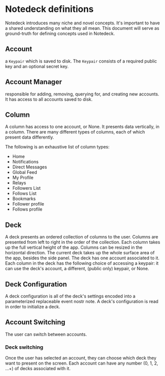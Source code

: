 # Notedeck definitions
Notedeck introduces many niche and novel concepts.
It's important to have a shared understanding on what they all mean.
This document will serve as ground-truth for defining concepts used in Notedeck.

## Account
a `Keypair` which is saved to disk. 
The `Keypair` consists of a required public key and an optional secret key.

## Account Manager
responsible for adding, removing, querying for, and creating new accounts.
It has access to all accounts saved to disk.

## Column
A column has access to one account, or None.
It presents data vertically, in a column.
There are many different types of columns, each of which present data differently.

The following is an exhaustive list of column types:
- Home
- Notifications
- Direct Messages
- Global Feed
- My Profile
- Relays
- Followers List
- Follows List
- Bookmarks
- Follower profile
- Follows profile

## Deck
A deck presents an ordered collection of columns to the user.
Columns are presented from left to right in the order of the collection.
Each column takes up the full vertical height of the app.
Columns can be resized in the horizontal direction.
The current deck takes up the whole surface area of the app, besides the side panel.
The deck has one account associated to it.
Each column in the deck has the following choice of accessing a keypair: it can use the deck's account, a different, (public only) keypair, or None.

## Deck Configuration
A deck configuration is all of the deck's settings encoded into a parameterized replaceable event nostr note.
A deck's configuration is read in order to initialize a deck.

## Account Switching
The user can switch between accounts.

### Deck switching
Once the user has selected an account, they can choose which deck they want to present on the screen.
Each account can have any number (0, 1, 2, ...+) of decks associated with it.
